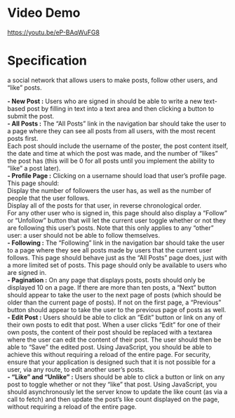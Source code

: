 # Video Demo

https://youtu.be/eP-BAqWuFG8 

# Specification

a social network that allows users to make posts, follow other users, and “like” posts.

**- New Post :** Users who are signed in should be able to write a new text-based post by filling in text into a text area and then clicking a button to submit the post.  
**- All Posts :** The “All Posts” link in the navigation bar should take the user to a page where they can see all posts from all users, with the most recent posts first.  
Each post should include the username of the poster, the post content itself, the date and time at which the post was made, and the number of “likes” the post has (this will be 0 for all posts until you implement the ability to “like” a post later).  
**- Profile Page :** Clicking on a username should load that user’s profile page. This page should:  
        Display the number of followers the user has, as well as the number of people that the user follows.  
        Display all of the posts for that user, in reverse chronological order.  
        For any other user who is signed in, this page should also display a “Follow” or “Unfollow” button that will let the current user toggle whether or not they are following this user’s posts. Note that this only applies to any “other” user: a user should not be able to follow themselves.  
**- Following :** The “Following” link in the navigation bar should take the user to a page where they see all posts made by users that the current user follows.
        This page should behave just as the “All Posts” page does, just with a more limited set of posts.
        This page should only be available to users who are signed in.  
**- Pagination :** On any page that displays posts, posts should only be displayed 10 on a page. If there are more than ten posts, a “Next” button should appear to take the user to the next page of posts (which should be older than the current page of posts). If not on the first page, a “Previous” button should appear to take the user to the previous page of posts as well.    
**- Edit Post :** Users should be able to click an “Edit” button or link on any of their own posts to edit that post.
        When a user clicks “Edit” for one of their own posts, the content of their post should be replaced with a textarea where the user can edit the content of their post.
        The user should then be able to “Save” the edited post. Using JavaScript, you should be able to achieve this without requiring a reload of the entire page.
        For security, ensure that your application is designed such that it is not possible for a user, via any route, to edit another user’s posts.  
**- “Like” and “Unlike” :** Users should be able to click a button or link on any post to toggle whether or not they “like” that post.
        Using JavaScript, you should asynchronously let the server know to update the like count (as via a call to fetch) and then update the post’s like count displayed on the page, without requiring a reload of the entire page.
